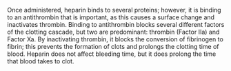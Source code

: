 Once administered, heparin binds to several proteins; however, it is binding to an antithrombin that is important, as this causes a surface change and inactivates thrombin. Binding to antithrombin blocks several different factors of the clotting cascade, but two are predominant: thrombin (Factor IIa) and Factor Xa. By inactivating thrombin, it blocks the conversion of fibrinogen to fibrin; this prevents the formation of clots and prolongs the clotting time of blood. Heparin does not affect bleeding time, but it does prolong the time that blood takes to clot.